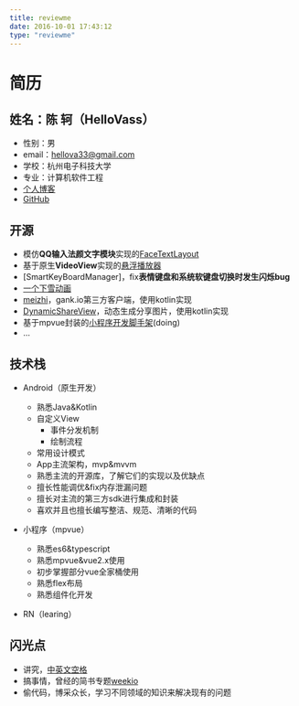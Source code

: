 ```yaml
---
title: reviewme
date: 2016-10-01 17:43:12
type: "reviewme"
---
```


# 简历

## 姓名：陈 轲（HelloVass）

- 性别：男
- email：hellova33@gmail.com
- 学校：杭州电子科技大学
- 专业：计算机软件工程
- [个人博客](http://hellovass.info/)
- [GitHub](https://github.com/HelloVass)

## 开源

- 模仿**QQ输入法颜文字模块**实现的[FaceTextLayout](https://github.com/HelloVass/FaceTextLayout)
- 基于原生**VideoView**实现的[悬浮播放器](https://github.com/HelloVass/HVMediaPlayer)
- [SmartKeyBoardManager]，fix**表情键盘和系统软键盘切换时发生闪烁bug**
- [一个下雪动画](https://github.com/HelloVass/SnowingView)
- [meizhi](https://github.com/HelloVass/meizhi)，gank.io第三方客户端，使用kotlin实现 
- [DynamicShareView](https://github.com/HelloVass/DynamicShareView)，动态生成分享图片，使用kotlin实现
- 基于mpvue封装的[小程序开发脚手架](https://github.com/HelloVass/wx-skeleton)(doing)
- ...

## 技术栈

- Android（原生开发）
  - 熟悉Java&Kotlin
  - 自定义View
    - 事件分发机制
    - 绘制流程
  - 常用设计模式
  - App主流架构，mvp&mvvm
  - 熟悉主流的开源库，了解它们的实现以及优缺点
  - 擅长性能调优&fix内存泄漏问题
  - 擅长对主流的第三方sdk进行集成和封装
  - 喜欢并且也擅长编写整洁、规范、清晰的代码

- 小程序（mpvue）
  - 熟悉es6&typescript
  - 熟悉mpvue&vue2.x使用
  - 初步掌握部分vue全家桶使用
  - 熟悉flex布局
  - 熟悉组件化开发

- RN（learing）

## 闪光点

- 讲究，[中英文空格](https://github.com/vinta/pangu.js)
- 搞事情，曾经的简书专题[weekio](http://www.jianshu.com/collection/d9739e075eac)
- 偷代码，博采众长，学习不同领域的知识来解决现有的问题